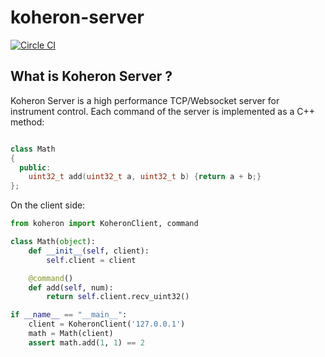 # koheron-server

[![Circle CI](https://circleci.com/gh/Koheron/koheron-server.svg?style=shield)](https://circleci.com/gh/Koheron/koheron-server)

## What is Koheron Server ?

Koheron Server is a high performance TCP/Websocket server for instrument control.
Each command of the server is implemented as a C++ method:

``` cpp

class Math
{
  public:
    uint32_t add(uint32_t a, uint32_t b) {return a + b;}
};

```

On the client side:

``` py
from koheron import KoheronClient, command

class Math(object):
    def __init__(self, client):
        self.client = client

    @command()
    def add(self, num):
        return self.client.recv_uint32()

if __name__ == "__main__":
    client = KoheronClient('127.0.0.1')
    math = Math(client)
    assert math.add(1, 1) == 2
```
